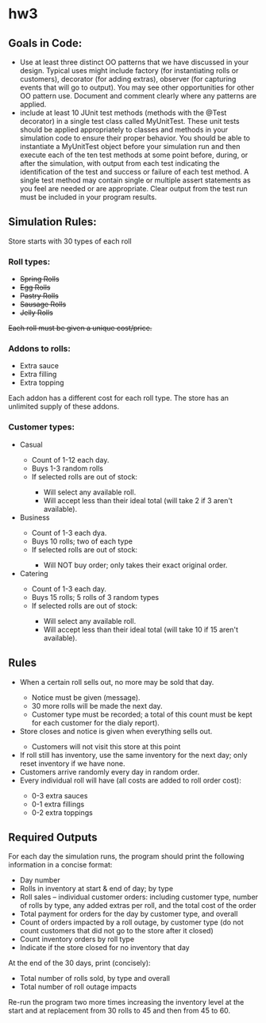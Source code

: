 # hw3


## Goals in Code:
<ul>
  <li>Use at least three distinct OO patterns that we have discussed in your design. Typical uses might include factory (for instantiating rolls or customers), decorator (for adding extras), observer (for capturing events that will go to output). You may see other opportunities for other OO pattern use. Document and comment clearly where any patterns are applied.</li>
  <li>include at least 10 JUnit test methods (methods with the @Test decorator) in a single test class called MyUnitTest. These unit tests should be applied appropriately to classes and methods in your simulation code to ensure their proper behavior. You should be able to instantiate a MyUnitTest object before your simulation run and then execute each of the ten test methods at some point before, during, or after the simulation, with output from each test indicating the identification of the test and success or failure of each test method. A single test method may contain single or multiple assert statements as you feel are needed or are appropriate. Clear output from the test run must be included in your program results.</li>
</ul>
  




## Simulation Rules:

Store starts with 30 types of each roll

### Roll types:
<ul>
  <li><strike>Spring Rolls</strike></li>
  <li><strike>Egg Rolls</strike></li>
  <li><strike>Pastry Rolls</strike></li>
  <li><strike>Sausage Rolls</strike></li>
  <li><strike>Jelly Rolls</strike></li>
</ul>
<strike>Each roll must be given a unique cost/price.</strike>

### Addons to rolls:
<ul>
  <li>Extra sauce</li>
  <li>Extra filling</li>
  <li>Extra topping</li>
</ul>
Each addon has a different cost for each roll type.
The store has an unlimited supply of these addons.

### Customer types:
<ul>
  <li>Casual</li>
  <ul>
    <li>Count of 1-12 each day.</li>
    <li>Buys 1-3 random rolls</li>
    <li>If selected rolls are out of stock:</li>
      <ul>
        <li>Will select any available roll.</li>
        <li>Will accept less than their ideal total (will take 2 if 3 aren't available).</li>
      </ul>
  </ul>
  <li>Business</li>
  <ul>
    <li>Count of 1-3 each dya.</li>
    <li>Buys 10 rolls; two of each type</li>
    <li>If selected rolls are out of stock:</li>
      <ul>
        <li>Will NOT buy order; only takes their exact original order.</li>
      </ul>
  </ul>
  <li>Catering</li>
  <ul>
    <li>Count of 1-3 each day.</li>
    <li>Buys 15 rolls; 5 rolls of 3 random types</li>
    <li>If selected rolls are out of stock:</li>
      <ul>
        <li>Will select any available roll.</li>
        <li>Will accept less than their ideal total (will take 10 if 15 aren't available).</li>
      </ul>
  </ul>
</ul>

## Rules
<ul>
  <li>When a certain roll sells out, no more may be sold that day.</li>
  <ul>
    <li>Notice must be given (message).</li>
    <li>30 more rolls will be made the next day.</li>
    <li>Customer type must be recorded; a total of this count must be kept for each customer for the dialy report).</li>
  </ul>
  <li>Store closes and notice is given when everything sells out.</li>
  <ul>
    <li>Customers will not visit this store at this point</li>
  </ul>
  <li>If roll still has inventory, use the same inventory for the next day; only reset inventory if we have none.</li>
  <li>Customers arrive randomly every day in random order.</li>
  <li>Every individual roll will have (all costs are added to roll order cost):</li>
    <ul>
      <li>0-3 extra sauces</li>
      <li>0-1 extra fillings</li>
      <li>0-2 extra toppings</li>
    </ul>
</ul>
  
## Required Outputs
For each day the simulation runs, the program should print the following information in a concise format:
<ul>
  <li>Day number</li>
  <li>Rolls in inventory at start & end of day; by type</li>
  <li>Roll sales – individual customer orders: including customer type, number of rolls by type, any added extras per roll, and the total cost of the order</li>
  <li>Total payment for orders for the day by customer type, and overall</li>
  <li>Count of orders impacted by a roll outage, by customer type (do not count customers that did not go to the store after it closed)</li>
  <li>Count inventory orders by roll type</li>
  <li>Indicate if the store closed for no inventory that day</li>
</ul>

At the end of the 30 days, print (concisely):
<ul>
  <li>Total number of rolls sold, by type and overall</li>
  <liTotal money in sales</li>
  <li>Total number of roll outage impacts</li>
</ul>

Re-run the program two more times increasing the inventory level at the start and at replacement from 30 rolls to 45 and then from 45 to 60.
